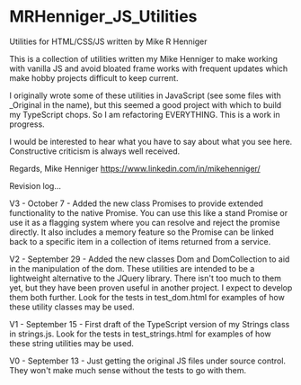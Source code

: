 # MRHenniger_JS_Utilities
 Utilities for HTML/CSS/JS written by Mike R Henniger

This is a collection of utilities written my Mike Henniger to make working with vanilla JS and avoid bloated frame works 
with frequent updates which make hobby projects difficult to keep current.

I originally wrote some of these utilities in JavaScript (see some files with _Original in the name), but this seemed a 
good project with which to build my TypeScript chops. So I am refactoring EVERYTHING.  This is a work in progress.

I would be interested to hear what you have to say about what you see here.  Constructive criticism is always well 
received.

Regards,
Mike Henniger
https://www.linkedin.com/in/mikehenniger/



Revision log...

V3 - October 7    - Added the new class Promises to provide extended functionality to the native Promise.  You can use
                    this like a stand Promise or use it as a flagging system where you can resolve and reject the 
                    promise directly.  It also includes a memory feature so the Promise can be linked back to a specific
                    item in a collection of items returned from a service.

V2 - September 29 - Added the new classes Dom and DomCollection to aid in the manipulation of the dom.  These 
                    utilities are intended to be a lightweight alternative to the JQuery library.  There isn't too much
                    to them yet, but they have been proven useful in another project.  I expect to develop them both 
                    further.  Look for the tests in test_dom.html for examples of how these utility classes may be used.

V1 - September 15 - First draft of the TypeScript version of my Strings class in strings.js.  Look for the tests in 
                    test_strings.html for examples of how these string utilities may be used.

V0 - September 13 - Just getting the original JS files under source control.  They won't make much sense without the 
                    tests to go with them.
